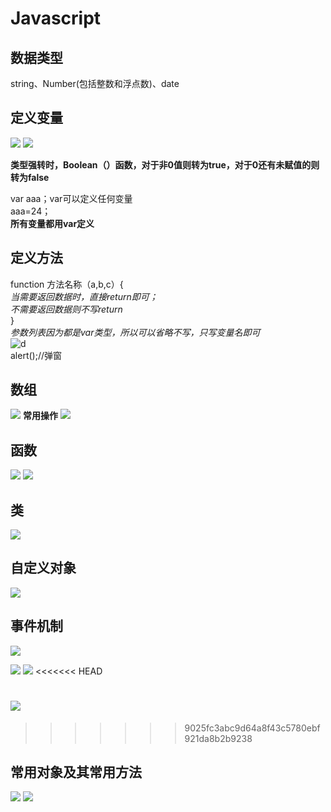 # Javascript
## 数据类型  
string、Number(包括整数和浮点数)、date
## 定义变量
![](pictures/_20190719140339.png)
![](pictures/_20190720005433.png)

**类型强转时，Boolean（）函数，对于非0值则转为true，对于0还有未赋值的则转为false**

var aaa；var可以定义任何变量  
aaa=24；  
**所有变量都用var定义**
## 定义方法
function 方法名称（a,b,c）{  
*当需要返回数据时，直接return即可；  
不需要返回数据则不写return*  
}  
*参数列表因为都是var类型，所以可以省略不写，只写变量名即可*  
![d](pictures/18.png)  
alert();//弹窗
## 数组
![](pictures/_20190720143509.png)
**常用操作**
![](pictures/_20190720172647.png)
## 函数
![](pictures/_20190720205712.png)
![](pictures/_20190720211400.png)
## 类
![](pictures/_20190721111825.png)
## 自定义对象
![](pictures/_20190721113605.png)
## 事件机制
![](pictures/_20190721150859.png)

![](pictures/_20190721190116.png)
![](pictures/_20190721190006.png)
<<<<<<< HEAD

![](pictures/_20190722000129.png)
=======
>>>>>>> 9025fc3abc9d64a8f43c5780ebf921da8b2b9238
## 常用对象及其常用方法
![](pictures/_20190721160024.png)
![](pictures/_20190721160106.png)
